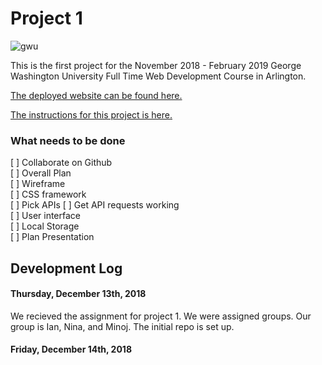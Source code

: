 # Project 1

![gwu](https://creativeservices.gwu.edu/sites/g/files/zaxdzs1101/f/downloads/gw_txt_4cp_pos.png)

This is the first project for the November 2018 - February 2019 George Washington University Full Time Web Development Course in Arlington. 

[The deployed website can be found here.](https://ianwalston.github.io/project1/)

[The instructions for this project is here.](project_instructions.pdf)

### What needs to be done
[ ] Collaborate on Github  
[ ] Overall Plan  
[ ] Wireframe  
[ ] CSS framework  
[ ] Pick APIs
[ ] Get API requests working  
[ ] User interface  
[ ] Local Storage  
[ ] Plan Presentation  

## Development Log

#### Thursday, December 13th, 2018

We recieved the assignment for project 1. We were assigned groups. Our group is Ian, Nina, and Minoj. The initial repo is set up.


#### Friday, December 14th, 2018
